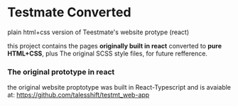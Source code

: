 # Testmate Converted
 plain html+css version of  Teestmate's website protype (react)
 
 this project contains the pages **originally built in react** converted to **pure HTML+CSS**, plus The original SCSS style files, for future refference.
 
### The original prototype in react 
 the original website proptotype was built in React-Typescript and is avaiable at: https://github.com/talesshift/testmt_web-app




